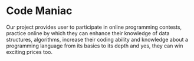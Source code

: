# Code Maniac
Our project provides user to participate in online programming contests, practice online by which they can enhance their knowledge of data structures, algorithms, increase their coding ability and knowledge about a programming language from its basics to its depth and yes, they can win exciting prices too.
